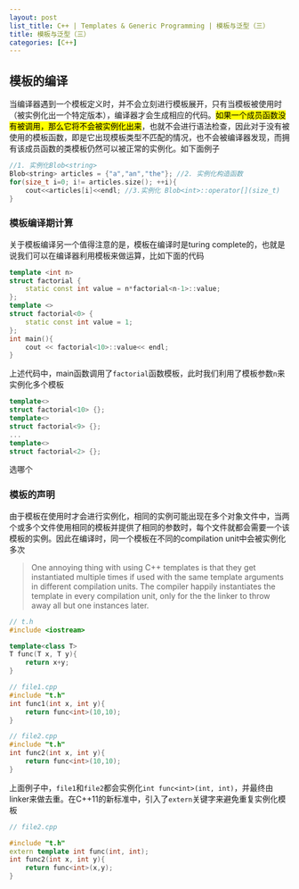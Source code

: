 ```yaml
---
layout: post
list_title: C++ | Templates & Generic Programming | 模板与泛型（三）
title: 模板与泛型（三）
categories: [C++]
---
```


## 模板的编译

当编译器遇到一个模板定义时，并不会立刻进行模板展开，只有当模板被使用时（被实例化出一个特定版本），编译器才会生成相应的代码。<mark>如果一个成员函数没有被调用，那么它将不会被实例化出来</mark>，也就不会进行语法检查，因此对于没有被使用的模板函数，即是它出现模板类型不匹配的情况，也不会被编译器发现，而拥有该成员函数的类模板仍然可以被正常的实例化。如下面例子

```cpp
//1. 实例化Blob<string>
Blob<string> articles = {"a","an","the"}; //2. 实例化构造函数
for(size_t i=0; i!= articles.size(); ++i){
	cout<<articles[i]<<endl; //3.实例化 Blob<int>::operator[](size_t)
}
```

### 模板编译期计算

关于模板编译另一个值得注意的是，模板在编译时是turing complete的，也就是说我们可以在编译器利用模板来做运算，比如下面的代码

```cpp
template <int n>
struct factorial {
    static const int value = n*factorial<n-1>::value;
};
template <>
struct factorial<0> {
    static const int value = 1;
};
int main(){
    cout << factorial<10>::value<< endl;
}
```
上述代码中，main函数调用了`factorial`函数模板，此时我们利用了模板参数`n`来实例化多个模板

```cpp
template<>
struct factorial<10> {};
template<>
struct factorial<9> {};
...
template<>
struct factorial<2> {};
```
选哪个

### 模板的声明

由于模板在使用时才会进行实例化，相同的实例可能出现在多个对象文件中，当两个或多个文件使用相同的模板并提供了相同的参数时，每个文件就都会需要一个该模板的实例。因此在编译时，同一个模板在不同的compilation unit中会被实例化多次

> One annoying thing with using C++ templates is that they get instantiated multiple times if used with the same template arguments in different compilation units. The compiler happily instantiates the template in every compilation unit, only for the the linker to throw away all but one instances later.

```cpp
// t.h
#include <iostream>

template<class T>
T func(T x, T y){
    return x+y;
}

// file1.cpp
#include "t.h"
int func1(int x, int y){
    return func<int>(10,10);
}

// file2.cpp
#include "t.h"
int func2(int x, int y){
    return func<int>(10,10);
}
```
上面例子中，`file1`和`file2`都会实例化`int func<int>(int, int)`，并最终由linker来做去重。在C++11的新标准中，引入了`extern`关键字来避免重复实例化模板

```cpp
// file2.cpp

#include "t.h"
extern template int func(int, int);
int func2(int x, int y){
    return func<int>(x,y);
}
```
